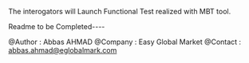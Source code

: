 The interogators will Launch Functional Test realized with MBT tool. 

Readme to be Completed----


@Author  : Abbas AHMAD
@Company : Easy Global Market 
@Contact : abbas.ahmad@eglobalmark.com